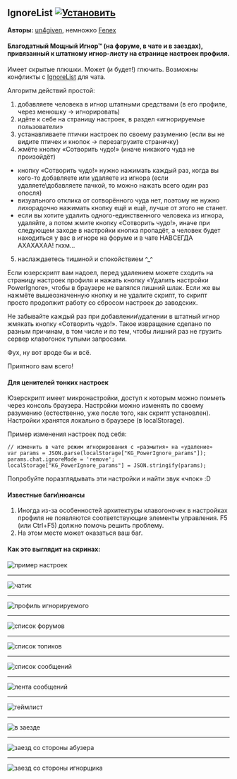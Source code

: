 ## IgnoreList [![Установить](http://s43.radikal.ru/i101/1406/15/25aa0cc99cf2.png)](https://github.com/ambineura/KgScripts/raw/master/scripts/KG_PowerIgnore.user.js)
**Авторы:** [un4given](http://klavogonki.ru/u/#/111001/), немножко [Fenex](http://klavogonki.ru/u/#/82885/)

#### Благодатный Мощный Игнор™ (на форуме, в чате и в заездах), привязанный к штатному игнор-листу на странице настроек профиля.
Имеет скрытые плюшки. Может (и будет!) глючить. Возможны конфликты с [IgnoreList](docs/IgnoreList.md) для чата.

Алгоритм действий простой: 
1. добавляете человека в игнор штатными средствами (в его профиле, через менюшку → игнорировать)
2. идёте к себе на страницу настроек, в раздел «игнорируемые пользователи»
3. устанавливаете птички настроек по своему разумению (если вы не видите птичек и кнопок → перезагрузите страничку)
4. жмёте кнопку «Сотворить чудо!» (иначе никакого чуда не произойдёт)
  - кнопку «Сотворить чудо!» нужно нажимать каждый раз, когда вы кого-то добавляете или удаляете из игнора (если удаляете\добавляете пачкой, то можно нажать всего один раз опосля)
  - визуального отклика от сотворённого чуда нет, поэтому не нужно лихорадочно нажимать кнопку ещё и ещё, лучше от этого не станет.
  - если вы хотите удалить одного-единственного человека из игнора, удаляйте, а потом жмите кнопку «Сотворить чудо!», иначе при следующем заходе в настройки кнопка пропадёт, а человек будет находиться у вас в игноре на форуме и в чате НАВСЕГДА АХАХАХАА! гкхм...
5. наслаждаетесь тишиной и спокойствием ^_^

Если юзерскрипт вам надоел, перед удалением можете сходить на страницу настроек профиля и нажать кнопку «Удалить настройки PowerIgnore», чтобы в браузере не валялся лишний шлак. Если же вы нажмёте вышеозначенную кнопку и не удалите скрипт, то скрипт просто продолжит работу со сбросом настроек до заводских.

Не забывайте каждый раз при добавлении\удалении в штатный игнор жмякать кнопку «Сотворить чудо!». Такое извращение сделано по разным причинам, в том числе и по тем, чтобы лишний раз не грузить сервер клавогонок тупыми запросами. 

Фух, ну вот вроде бы и всё.

Приятного вам всего!

#### Для ценителей тонких настроек

Юзерскрипт имеет микронастройки, доступ к которым можно поиметь через консоль браузера. Настройки можно изменять по своему разумению (естественно, уже после того, как скрипт установлен). Настройки хранятся локально в браузере (в localStorage). 

Пример изменения настроек под себя:

~~~
// изменить в чате режим игнорирования с «размытия» на «удаление»
var params = JSON.parse(localStorage["KG_PowerIgnore_params"]);
params.chat.ignoreMode = 'remove';
localStorage["KG_PowerIgnore_params"] = JSON.stringify(params);
~~~

Попробуйте поразглядывать эти настройки и найти звук «чпок» :D 

#### Известные баги\нюансы

1. Иногда из-за особенностей архитектуры клавогоночек в настройках профиля не появляются соответствующие элементы управления. F5 (или Ctrl+F5) должно помочь решить проблему.
2. На этом месте может оказаться ваш баг.

#### Как это выглядит на скринах:

![](img/kg_powerignore/settings.jpg 'пример настроек')

---

![](img/kg_powerignore/chat-blur.jpg 'чатик')

---

![](img/kg_powerignore/profile.jpg 'профиль игнорируемого')

---

![](img/kg_powerignore/forum-main.jpg 'список форумов')

---

![](img/kg_powerignore/forum-topics.jpg 'список топиков')

---

![](img/kg_powerignore/forum-posts.jpg 'список сообщений')

---

![](img/kg_powerignore/forum-feed 'лента сообщений')

---

![](img/kg_powerignore/in-gamelist.jpg 'геймлист') 

---

![](img/kg_powerignore/in-race-blur.jpg 'в заезде')

---

![](img/kg_powerignore/in-race-abuser.jpg 'заезд со стороны абузера')

---

![](img/kg_powerignore/in-race-ignorer.jpg 'заезд со стороны игнорщика')
